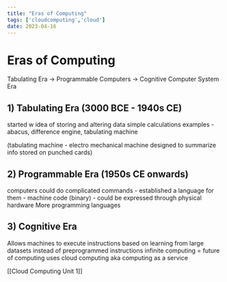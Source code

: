 ```yaml
---
title: "Eras of Computing"
tags: ['cloudcomputing','cloud']
date: 2023-04-16 
---
```

# Eras of Computing 

Tabulating Era -> Programmable Computers -> Cognitive Computer System Era 

## 1) Tabulating Era (3000 BCE - 1940s CE)
started w idea of storing and altering data
simple calculations
examples - abacus, difference engine, tabulating machine

(tabulating machine - electro mechanical machine designed to summarize info stored on punched cards)

## 2) Programmable Era (1950s CE onwards)
computers could do complicated commands - established a language for them - machine code (binary) - could be expressed through physical hardware 
More programming languages 

## 3) Cognitive Era 
Allows machines to execute instructions based on learning from large datasets instead of preprogrammed instructions
infinite computing = future of computing 
uses cloud computing aka computing as a service 

[[Cloud Computing Unit 1]]
